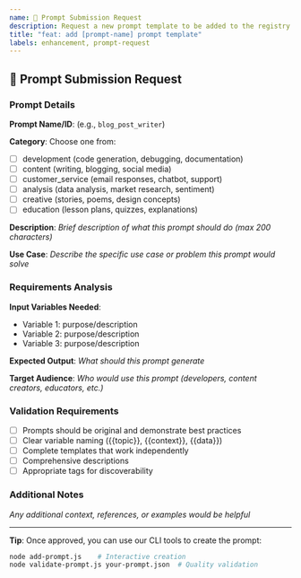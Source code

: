 ```yaml
---
name: 🔧 Prompt Submission Request
description: Request a new prompt template to be added to the registry
title: "feat: add [prompt-name] prompt template"
labels: enhancement, prompt-request
---
```


## 📝 Prompt Submission Request

### Prompt Details
**Prompt Name/ID**: (e.g., `blog_post_writer`)

**Category**: Choose one from:
- [ ] development (code generation, debugging, documentation)
- [ ] content (writing, blogging, social media)
- [ ] customer_service (email responses, chatbot, support)
- [ ] analysis (data analysis, market research, sentiment)
- [ ] creative (stories, poems, design concepts)
- [ ] education (lesson plans, quizzes, explanations)

**Description**:
_Brief description of what this prompt should do (max 200 characters)_

**Use Case**:
_Describe the specific use case or problem this prompt would solve_

### Requirements Analysis
**Input Variables Needed**:
- Variable 1: purpose/description
- Variable 2: purpose/description
- Variable 3: purpose/description

**Expected Output**: _What should this prompt generate_

**Target Audience**: _Who would use this prompt (developers, content creators, educators, etc.)_

### Validation Requirements
- [ ] Prompts should be original and demonstrate best practices
- [ ] Clear variable naming ({{topic}}, {{context}}, {{data}})
- [ ] Complete templates that work independently
- [ ] Comprehensive descriptions
- [ ] Appropriate tags for discoverability

### Additional Notes
_Any additional context, references, or examples would be helpful_

---

**Tip**: Once approved, you can use our CLI tools to create the prompt:
```bash
node add-prompt.js    # Interactive creation
node validate-prompt.js your-prompt.json  # Quality validation